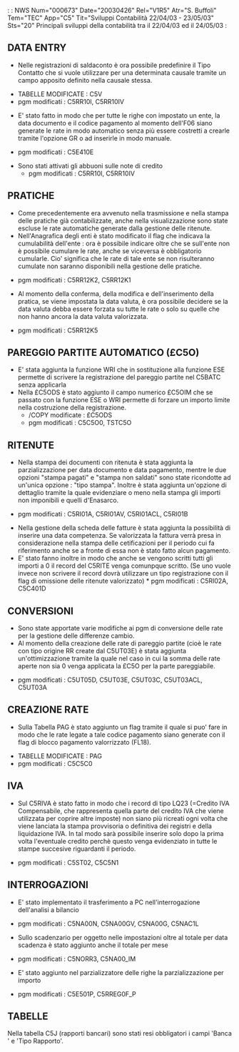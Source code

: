  :  : NWS Num="000673" Date="20030426" Rel="V1R5" Atr="S. Buffoli" Tem="TEC" App="C5" Tit="Sviluppi Contabilità 22/04/03 - 23/05/03" Sts="20"
Principali sviluppi della contabilità tra il 22/04/03 ed il 24/05/03 : 

DATA ENTRY
-------------------
- Nelle registrazioni di saldaconto è ora possibile predefinire il Tipo Contatto che si vuole
  utilizzare per una determinata causale tramite un campo apposito definito nella causale stessa.
 * TABELLE MODIFICATE :  C5V
 * pgm modificati :  C5RR10I, C5RR10IV

- E' stato fatto in modo che per tutte le righe con impostato un ente, la data documento e il codice
  pagamento al momento dell'F06 siano generate le rate in modo automatico senza più essere costretti
  a crearle tramite l'opzione GR o ad inserirle in modo manuale.
 * pgm modificati :  C5E410E

- Sono stati attivati gli abbuoni sulle note di credito
  * pgm modificati :  C5RR10I, C5RR10IV

PRATICHE
----------------
- Come precedentemente era avvenuto nella trasmissione e nella stampa delle pratiche già
contabilizzate, anche nella visualizzazione sono state escluse le rate automatiche generate dalla gestione delle ritenute.
- Nell'Anagrafica degli enti è stato modificato il flag che indicava la cumulabilità dell'ente :  ora
è possibile indicare oltre che se sull'ente non è possibile cumulare le rate, anche se viceversa è
obbligatorio cumularle. Cio' significa che le rate di tale ente se non risulteranno cumulate non saranno disponibili nella gestione delle pratiche.
* pgm modificati :  C5RR12K2, C5RR12K1

- Al momento della conferma, della modifica e dell'inserimento della pratica, se viene impostata la
data valuta, è ora possibile decidere se la data valuta debba essere forzata su tutte le rate o solo
su quelle che non hanno ancora la data valuta valorizzata.
* pgm modificati :  C5RR12K5

PAREGGIO PARTITE AUTOMATICO (£C5O)
-------------------------------------------
- E' stata aggiunta la funzione WRI che in sostituzione alla funzione ESE permette di scrivere
la registrazione del pareggio partite nel C5BATC senza applicarla
- Nella £C5ODS è stato aggiunto il campo numerico £C5OIM che se passato con la funzione ESE o WRI
permette di forzare un importo limite nella costruzione della registrazione.
  * /COPY modificate :  £C5ODS
  * pgm modificati :  C5C5O0, TSTC5O

RITENUTE
--------------------
- Nella stampa dei documenti con ritenuta è stata aggiunta la parzializzazione per data documento
e data pagamento, mentre le due opzioni "stampa pagati" e "stampa non saldati" sono state ricondotte ad un'unica opzione :  "tipo stampa". Inoltre è stata aggiunta un'opzione di dettaglio tramite la quale evidenziare o meno nella stampa gli importi non imponibili e quelli d'Enasarco.
* pgm modificati :  C5RI01A, C5RI01AV, C5RI01ACL, C5RI01B

- Nella gestione della scheda delle fatture è stata aggiunta la possibilità di inserire una data
competenza. Se valorizzata la fattura verrà presa in considerazione nella stampa delle cetificazioni per il periodo cui fa riferimento anche se a fronte di essa non è stato fatto alcun pagamento.
- E' stato fanno inoltre in modo che anche se vengono scritti tutti gli importi a 0 il record del
C5RITE venga comunpque scritto. (Se uno vuole invece non scrivere il record dovrà utilizzare un tipo registrazione con il flag di omissione delle ritenute valorizzato) * pgm modificati :  C5RI02A, C5C401D

CONVERSIONI
-----------------------
- Sono state apportate varie modifiche ai pgm di conversione delle rate per la gestione delle
differenze cambio.
- Al momento della creazione delle rate di pareggio partite (cioè le rate con tipo origine RR
create dal C5UT03E) è stata aggiunta un'ottimizzazione tramite la quale nel caso in cui la somma delle rate aperte non sia 0 venga applicata la £C5O per la parte pareggiabile.
* pgm modificati :  C5UT05D, C5UT03E, C5UT03C, C5UT03ACL, C5UT03A

CREAZIONE RATE
------------------------
- Sulla Tabella PAG è stato aggiunto un flag tramite il quale si puo' fare in modo che le rate
legate a tale codice pagamento siano generate con il flag di blocco pagamento valorrizzato (FL18).
* TABELLE MODIFICATE :  PAG
* pgm modificati :  C5C5C0

IVA
------------
- Sul C5RIVA è stato fatto in modo che i record di tipo LQ23 (=Credito IVA Compensabile, che
rappresenta quella parte del credito IVA che viene utilizzata per coprire altre imposte) non siano
più ricreati ogni volta che viene lanciata la stampa provvisoria o definitiva dei registri e della
liquidazione IVA. In tal modo sarà possibile inserire solo dopo la prima volta l'eventuale credito
perchè questo venga evidenziato in tutte le stampe succesive riguardanti il periodo.
* pgm modificati :  C5ST02, C5C5N1

INTERROGAZIONI
----------------------
- E' stato implementato il trasferimento a PC nell'interrogazione dell'analisi a bilancio
* pgm modificati :  C5NA00N, C5NA00GV, C5NA00G, C5NAC1L

- Sullo scadenzario per oggetto nelle impostazioni oltre al totale per data scadenza è stato
aggiunto anche il totale per mese
* pgm modificati :  C5NORR3, C5NA00_IM

- E' stato aggiunto nel parzializzatore delle righe la parzializzazione per importo
* pgm modificati :  C5E501P, C5RREG0F_P

TABELLE
----------------
Nella tabella C5J (rapporti bancari) sono stati resi obbligatori i campi 'Banca ' e 'Tipo Rapporto'.
